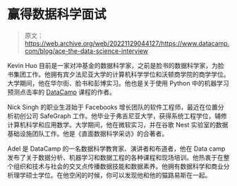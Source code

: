 # 赢得数据科学面试

> 原文：<https://web.archive.org/web/20221129044127/https://www.datacamp.com/blog/ace-the-data-science-interview>

Kevin Huo 目前是一家对冲基金的数据科学家，之前是脸书的数据科学家，为脸书集团工作。他拥有宾夕法尼亚大学的计算机科学学位和沃顿商学院的商学学位。大学期间，他在华尔街、脸书和彭博实习。他也是关于使用 Python 中的机器学习预测点击率的 [DataCamp](https://web.archive.org/web/20221118094936/https://www.datacamp.com/instructors/kevinwhuo) 课程的作者。

Nick Singh 的职业生涯始于 Facebooks 增长团队的软件工程师，最近在位置分析初创公司 SafeGraph 工作。他毕业于弗吉尼亚大学，获得系统工程学位，辅修计算机科学和应用数学。大学期间，他在微软实习，并在谷歌 Nest 实验室的数据基础设施团队工作。他是《直面数据科学采访》的合著者。

Adel 是 DataCamp 的一名数据科学教育家、演讲者和布道者，他在 Data camp 发布了关于数据分析、机器学习和数据工程的各种课程和现场培训。他热衷于在整个组织和技术与社会的交叉点传播数据技能和数据素养。他拥有数据科学和商业分析理学硕士学位。在他空闲的时候，你可以发现他和他的猫路易斯在一起。